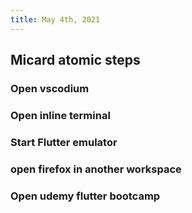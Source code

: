 ```yaml
---
title: May 4th, 2021
---
```


## Micard atomic steps
### Open vscodium
### Open inline terminal
### Start Flutter emulator
### open firefox in another workspace
### Open udemy flutter bootcamp
###

